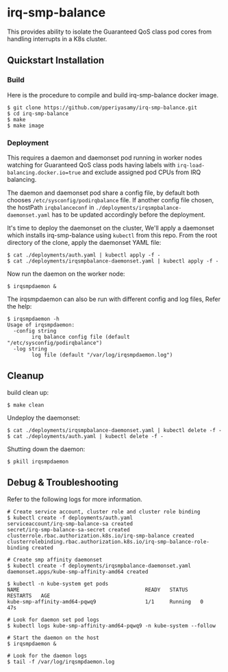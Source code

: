 # irq-smp-balance

This provides ability to isolate the Guaranteed QoS class pod cores from handling interrupts in a K8s cluster.

## Quickstart Installation

### Build

Here is the procedure to compile and build irq-smp-balance docker image.

```
$ git clone https://github.com/pperiyasamy/irq-smp-balance.git
$ cd irq-smp-balance
$ make
$ make image
```

### Deployment

This requires a daemon and daemonset pod running in worker nodes watching for Guaranteed QoS class pods
having labels with `irq-load-balancing.docker.io=true` and exclude assigned pod CPUs from IRQ balancing.

The daemon and daemonset pod share a config file, by default both chooses `/etc/sysconfig/podirqbalance` file.
If another config file chosen, the hostPath `irqbalanceconf` in `./deployments/irqsmpbalance-daemonset.yaml`
has to be updated accordingly before the deployment.

It's time to deploy the daemonset on the cluster,  We'll apply a daemonset which installs irq-smp-balance
using `kubectl` from this repo. From the root directory of the clone, apply the daemonset YAML file:

```
$ cat ./deployments/auth.yaml | kubectl apply -f -
$ cat ./deployments/irqsmpbalance-daemonset.yaml | kubectl apply -f -
```

Now run the daemon on the worker node:

```
$ irqsmpdaemon &
```

The irqsmpdaemon can also be run with different config and log files, Refer the help:

```
$ irqsmpdaemon -h
Usage of irqsmpdaemon:
  -config string
        irq balance config file (default "/etc/sysconfig/podirqbalance")
  -log string
        log file (default "/var/log/irqsmpdaemon.log")
```

## Cleanup

build clean up:

```
$ make clean
```

Undeploy the daemonset:

```
$ cat ./deployments/irqsmpbalance-daemonset.yaml | kubectl delete -f -
$ cat ./deployments/auth.yaml | kubectl delete -f -
```

Shutting down the daemon:

```
$ pkill irqsmpdaemon
```

## Debug & Troubleshooting

Refer to the following logs for more information.

```
# Create service account, cluster role and cluster role binding
$ kubectl create -f deployments/auth.yaml
serviceaccount/irq-smp-balance-sa created
secret/irq-smp-balance-sa-secret created
clusterrole.rbac.authorization.k8s.io/irq-smp-balance created
clusterrolebinding.rbac.authorization.k8s.io/irq-smp-balance-role-binding created

# Create smp affinity daemonset
$ kubectl create -f deployments/irqsmpbalance-daemonset.yaml
daemonset.apps/kube-smp-affinity-amd64 created

$ kubectl -n kube-system get pods
NAME                                         READY   STATUS    RESTARTS   AGE
kube-smp-affinity-amd64-pqwq9                1/1     Running   0          47s

# Look for daemon set pod logs
$ kubectl logs kube-smp-affinity-amd64-pqwq9 -n kube-system --follow

# Start the daemon on the host
$ irqsmpdaemon &

# Look for the daemon logs
$ tail -f /var/log/irqsmpdaemon.log
```
